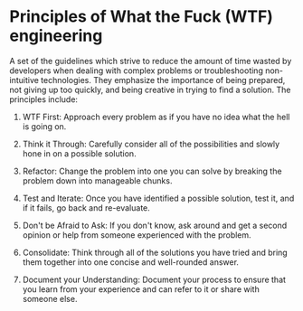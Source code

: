 # Principles of What the Fuck (WTF) engineering

A set of the guidelines which strive to reduce the amount of time wasted by developers when dealing with complex problems or troubleshooting non-intuitive technologies. They emphasize the importance of being prepared, not giving up too quickly, and being creative in trying to find a solution. The principles include:

1. WTF First: Approach every problem as if you have no idea what the hell is going on.

2. Think it Through: Carefully consider all of the possibilities and slowly hone in on a possible solution.

3. Refactor: Change the problem into one you can solve by breaking the problem down into manageable chunks.

4. Test and Iterate: Once you have identified a possible solution, test it, and if it fails, go back and re-evaluate.

5. Don't be Afraid to Ask: If you don't know, ask around and get a second opinion or help from someone experienced with the problem.

6. Consolidate: Think through all of the solutions you have tried and bring them together into one concise and well-rounded answer.

7. Document your Understanding: Document your process to ensure that you learn from your experience and can refer to it or share with someone else.
